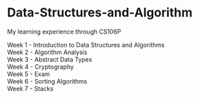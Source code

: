 # Data-Structures-and-Algorithm
My learning experience through CS106P

Week 1 - Introduction	to	Data	Structures	and	Algorithms<br />
Week 2 - Algorithm Analysis<br />
Week 3 - Abstract Data Types<br />
Week 4 - Cryptography<br />
Week 5 - Exam<br />
Week 6 - Sorting Algorithms<br />
Week 7 - Stacks<br />

